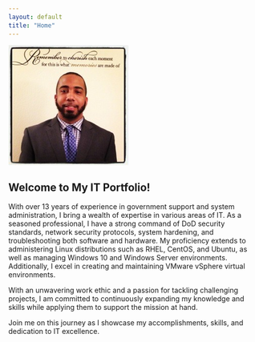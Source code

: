 ```yaml
---
layout: default
title: "Home"
---
```



![Profile Picture](assets/img/homepage/homepage.jpg)




## Welcome to My IT Portfolio!



With over 13 years of experience in government support and system administration, I bring a wealth of expertise in various areas of IT. As a seasoned professional, I have a strong command of DoD security standards, network security protocols, system hardening, and troubleshooting both software and hardware. My proficiency extends to administering Linux distributions such as RHEL, CentOS, and Ubuntu, as well as managing Windows 10 and Windows Server environments. Additionally, I excel in creating and maintaining VMware vSphere virtual environments. 

With an unwavering work ethic and a passion for tackling challenging projects, I am committed to continuously expanding my knowledge and skills while applying them to support the mission at hand. 

Join me on this journey as I showcase my accomplishments, skills, and dedication to IT excellence.



<!--
{% if site.show_excerpts %}
  {% include home.html %}
{% else %}
  {% include archive.html title="Welcome" %}
{% endif %}
-->
